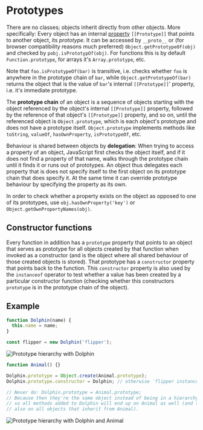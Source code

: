 # Prototypes

There are no classes; objects inherit directly from other objects. More specifically: Every object has an internal [property](http://2ality.com/2012/10/javascript-properties.html) `[[Prototype]]` that points to another object, its _prototype_. It can be accessed by `__proto__` or (for browser compatibility reasons much preferred) `Object.getPrototypeOf(obj)` and checked by `pobj.isPrototypOf(obj)`. For functions this is by default `Function.prototype`, for arrays it's `Array.prototype`, etc.

Note that `foo.isPrototypeOf(bar)` is transitive, i.e. checks whether `foo` is anywhere in the prototype chain of `bar`, while `Object.getPrototypeOf(bar)` returns the object that is the value of `bar`'s internal `[[Prototype]]`' property, i.e. it's immediate prototype.

The **prototype chain** of an object is a sequence of objects starting with the object referenced by the object's internal `[[Prototype]]` property, followed by the reference of that object's `[[Prototype]]` property, and so on, until the referenced object is `Object.prototype`, which is each object's prototype and does not have a prototype itself. `Object.prototype` implements methods like `toString`, `valueOf`, `hasOwnProperty`, `isPrototypeOf`, etc.

Behaviour is shared between objects by **delegation**: When trying to access a property of an object, JavaScript first checks the object itself, and if it does not find a property of that name, walks through the prototype chain until it finds it or runs out of prototypes. An object thus delegates each property that is does not specify itself to the first object on its prototype chain that does specify it. At the same time it can override prototype behaviour by specifying the property as its own.

In order to check whether a property exists on the object as opposed to one of its prototypes, use `obj.hasOwnProperty('key')` or `Object.getOwnPropertyNames(obj)`.

## Constructor functions  

Every function in addition has a `prototype` property that points to an object that serves as prototype for all objects created by that function when invoked as a constructor (and is the object where all shared behaviour of those created objects is stored). That prototype has a `constructor` property that points back to the function. This `constructor` property is also used by the `instanceof` operator to test whether a value has been created by a particular constructor function (checking whether this constructors `prototype` is in the prototype chain of the object).

## Example

```js
function Dolphin(name) {
  this.name = name;
}

const flipper = new Dolphin('flipper');
```

![Prototype hierarchy with Dolphin](proto1.png)

```js
function Animal() {}

Dolphin.prototype = Object.create(Animal.prototype);
Dolphin.prototype.constructor = Dolphin; // otherwise `flipper instanceof Animal` won't work

// Never do: Dolphin.prototype = Animal.prototype;
// Because then they're the same object instead of being in a hierarchy,
// so all methods added to Dolphin will end up on Animal as well (and thus
// also on all objects that inherit from Animal).
```

![Prototype hierarchy with Dolphin and Animal](proto2.png)
